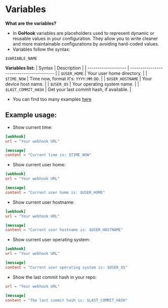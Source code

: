 # Variables
**__What are the variables?__**
* In **GoHook** variables are placeholders used to represent dynamic or reusable values in your configuration. They allow you to write cleaner and more maintainable configurations by avoiding hard-coded values.
* Variables follow the syntax:
```
$VARIABLE_NAME
```

**__Variables list:__**
| Syntax              | Description                              |
| ------------------- | ---------------------------------------- |
| `$USER_HOME`        | Your user home directory.                |
| `$TIME_NOW`         | Time now, format it's: `YYYY:MM:DD`.     |
| `$USER_HOSTNAME`    | Your device host name.                   |
| `$USER_OS`          | Your operating system name.              |
| `$LAST_COMMIT_HASH` | Get your last commit hash, if available. |
* You can find too many  examples [here](#example-usage)

## Example usage:

* Show current time:
```toml
[webhook]
url = "Your webhook URL"

[message]
content = "Current time is: $TIME_NOW"
```

* Show current user home:
```toml
[webhook]
url = "Your webhook URL"

[message]
content = "Current user home is: $USER_HOME"
```

* Show current user hostname:
```toml
[webhook]
url = "Your webhook URL"

[message]
content = "Current user hostname is: $USER_HOSTNAME"
```

* Show current user operating system:
```toml
[webhook]
url = "Your webhook URL"

[message]
content = "Current user operating system is: $USER_OS"
```

* Show the last commit hash in your repo:
```toml
url = "Your webhook URL"

[message]
content = "The last commit hash is: $LAST_COMMIT_HASH"
```